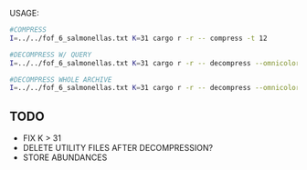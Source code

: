 USAGE:
```sh
#COMPRESS
I=../../fof_6_salmonellas.txt K=31 cargo r -r -- compress -t 12

#DECOMPRESS W/ QUERY
I=../../fof_6_salmonellas.txt K=31 cargo r -r -- decompress --omnicolor-file omnicolor.kloe --multicolor-file multicolor.kloe  -Q wanted_salmo.txt -t 12

#DECOMPRESS WHOLE ARCHIVE
I=../../fof_6_salmonellas.txt K=31 cargo r -r -- decompress --omnicolor-file omnicolor.kloe --multicolor-file multicolor.kloe-t 12
```

## TODO
- FIX K > 31
- DELETE UTILITY FILES AFTER DECOMPRESSION?
- STORE ABUNDANCES
